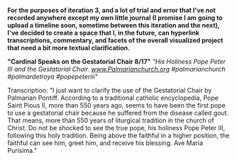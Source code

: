 **For the purposes of iteration 3, and a lot of trial and error that I've not recorded anywhere except my own little journal (I promise I am going to upload a timeline soon, sometime between this iteration and the next), I've decided to create a space that I, in the future, can hyperlink transcriptions, commentary, and facets of the overall visualized project that need a bit more textual clarification.**


**"Cardinal Speaks on the Gestatorial Chair 8/17"**
*"His Holiness Pope Peter III and the Gestatorial Chair.
www.Palmarianchurch.org
#palmarianchurch #palmardetroya #popepeteriii"*

Transcription:
"I just want to clarify the use of the Gestatorial Chair by Palmarian Pontiff. According to a traditional catholic encyclopedia, Pope Saint Pious II, more than 550 years ago, seems to have been the first pope to use a gestatorial chair because he suffered from the disease called gout. That means, more than 550 years of liturgical tradition in the church of Christ. Do not be shocked to see the true pope, his holiness Pope Peter III, following this holy tradition. Being above the faithful in a higher position, the faithful can see him, greet him, and receive his blessing. Ave Maria Purisima."